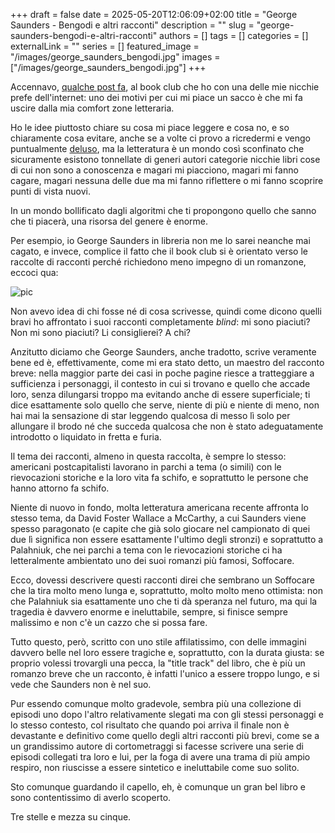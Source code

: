 +++ 
draft = false
date = 2025-05-20T12:06:09+02:00
title = "George Saunders - Bengodi e altri racconti"
description = ""
slug = "george-saunders-bengodi-e-altri-racconti"
authors = []
tags = []
categories = []
externalLink = ""
series = []
featured_image = "/images/george_saunders_bengodi.jpg"
images = ["/images/george_saunders_bengodi.jpg"]
+++

Accennavo, [qualche post fa](/posts/blackwater-la-piena), al book club che ho con una delle mie nicchie prefe dell'internet: uno dei motivi per cui mi piace un sacco è che mi fa uscire dalla mia comfort zone letteraria.

Ho le idee piuttosto chiare su cosa mi piace leggere e cosa no, e so chiaramente cosa evitare, anche se a volte ci provo a ricredermi e vengo puntualmente [deluso](/posts/il-fantasy-italiano), ma la letteratura è un mondo così sconfinato che sicuramente esistono tonnellate di generi autori categorie nicchie libri cose di cui non sono a conoscenza e magari mi piacciono, magari mi fanno cagare, magari nessuna delle due ma mi fanno riflettere o mi fanno scoprire punti di vista nuovi.

In un mondo bollificato dagli algoritmi che ti propongono quello che sanno che ti piacerà, una risorsa del genere è enorme.

Per esempio, io George Saunders in libreria non me lo sarei neanche mai cagato, e invece, complice il fatto che il book club si è orientato verso le raccolte di racconti perché richiedono meno impegno di un romanzone, eccoci qua:

![pic](/images/george_saunders_bengodi.jpg#center)

Non avevo idea di chi fosse né di cosa scrivesse, quindi come dicono quelli bravi ho affrontato i suoi racconti completamente _blind_: mi sono piaciuti? Non mi sono piaciuti? Li consiglierei? A chi?

Anzitutto diciamo che George Saunders, anche tradotto, scrive veramente bene ed è, effettivamente, come mi era stato detto, un maestro del racconto breve: nella maggior parte dei casi in poche pagine riesce a tratteggiare a sufficienza i personaggi, il contesto in cui si trovano e quello che accade loro, senza dilungarsi troppo ma evitando anche di essere superficiale; ti dice esattamente solo quello che serve, niente di più e niente di meno, non hai mai la sensazione di star leggendo qualcosa di messo lì solo per allungare il brodo né che succeda qualcosa che non è stato adeguatamente introdotto o liquidato in fretta e furia.

Il tema dei racconti, almeno in questa raccolta, è sempre lo stesso: americani postcapitalisti lavorano in parchi a tema (o simili) con le rievocazioni storiche e la loro vita fa schifo, e soprattutto le persone che hanno attorno fa schifo.

Niente di nuovo in fondo, molta letteratura americana recente affronta lo stesso tema, da David Foster Wallace a McCarthy, a cui Saunders viene spesso paragonato (e capite che già solo giocare nel campionato di quei due lì significa non essere esattamente l'ultimo degli stronzi) e soprattutto a Palahniuk, che nei parchi a tema con le rievocazioni storiche ci ha letteralmente ambientato uno dei suoi romanzi più famosi, Soffocare.

Ecco, dovessi descrivere questi racconti direi che sembrano un Soffocare che la tira molto meno lunga e, soprattutto, molto molto meno ottimista: non che Palahniuk sia esattamente uno che ti dà speranza nel futuro, ma qui la tragedia è davvero enorme e ineluttabile, sempre, si finisce sempre malissimo e non c'è un cazzo che si possa fare.

Tutto questo, però, scritto con uno stile affilatissimo, con delle immagini davvero belle nel loro essere tragiche e, soprattutto, con la durata giusta: se proprio volessi trovargli una pecca, la "title track" del libro, che è più un romanzo breve che un racconto, è infatti l'unico a essere troppo lungo, e si vede che Saunders non è nel suo.

Pur essendo comunque molto gradevole, sembra più una collezione di episodi uno dopo l'altro relativamente slegati ma con gli stessi personaggi e lo stesso contesto, col risultato che quando poi arriva il finale non è devastante e definitivo come quello degli altri racconti più brevi, come se a un grandissimo autore di cortometraggi si facesse scrivere una serie di episodi collegati tra loro e lui, per la foga di avere una trama di più ampio respiro, non riuscisse a essere sintetico e ineluttabile come suo solito.

Sto comunque guardando il capello, eh, è comunque un gran bel libro e sono contentissimo di averlo scoperto.

Tre stelle e mezza su cinque.